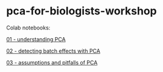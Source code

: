 # pca-for-biologists-workshop

Colab notebooks:

[01 - understanding PCA](https://colab.research.google.com/github/ritika-giri/pca-for-biologists-workshop/blob/main/01%20-%20understanding%20PCA.ipynb)

[02 - detecting batch effects with PCA](https://colab.research.google.com/github/ritika-giri/pca-for-biologists-workshop/blob/main/02%20-%20detecting%20batch%20effects%20with%20PCA.ipynb)

[03 - assumptions and pitfalls of PCA](https://colab.research.google.com/github/ritika-giri/pca-for-biologists-workshop/blob/main/03-%20assumptions%20and%20pitfalls%20of%20PCA.ipynb)
